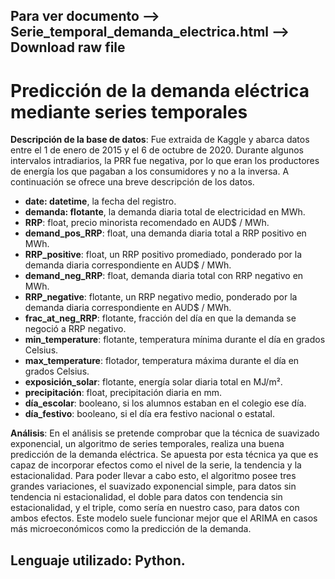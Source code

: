 ## Para ver documento --> Serie_temporal_demanda_electrica.html --> Download raw file

# Predicción de la demanda eléctrica mediante series temporales

**Descripción de la base de datos**:
Fue extraida de Kaggle y abarca datos entre el 1 de enero de 2015 y el 6 de octubre de 2020. Durante algunos intervalos intradiarios, la PRR fue negativa, por lo que eran los productores de energía los que pagaban a los consumidores y no a la inversa. A continuación se ofrece una breve descripción de los datos.

- **date: datetime**, la fecha del registro.
- **demanda: flotante**, la demanda diaria total de electricidad en MWh.
- **RRP**: float, precio minorista recomendado en AUD$ / MWh.
- **demand_pos_RRP**: float, una demanda diaria total a RRP positivo en MWh.
- **RRP_positive**: float, un RRP positivo promediado, ponderado por la demanda diaria correspondiente en AUD$ / MWh.
- **demand_neg_RRP**: float, demanda diaria total con RRP negativo en MWh.
- **RRP_negative**: flotante, un RRP negativo medio, ponderado por la demanda diaria correspondiente en AUD$ / MWh.
- **frac_at_neg_RRP**: flotante, fracción del día en que la demanda se negoció a RRP negativo.
- **min_temperature**: flotante, temperatura mínima durante el día en grados Celsius.
- **max_temperature**: flotador, temperatura máxima durante el día en grados Celsius.
- **exposición_solar**: flotante, energía solar diaria total en MJ/m².
- **precipitación**: float, precipitación diaria en mm.
- **día_escolar**: booleano, si los alumnos estaban en el colegio ese día.
- **día_festivo**: booleano, si el día era festivo nacional o estatal.

**Análisis**:
En el análisis se pretende comprobar que la técnica de suavizado exponencial, un algoritmo de series temporales, realiza una buena predicción de la demanda eléctrica. Se apuesta por esta técnica ya que es capaz de incorporar efectos como el nivel de la serie, la tendencia y la estacionalidad. Para poder llevar a cabo esto, el algoritmo posee tres grandes variaciones, el suavizado exponencial simple, para datos sin tendencia ni estacionalidad, el doble para datos con tendencia sin estacionalidad, y el triple, como sería en nuestro caso, para datos con ambos efectos. Este modelo suele funcionar mejor que el ARIMA en casos más microeconómicos como la predicción de la demanda.

## Lenguaje utilizado: Python.
